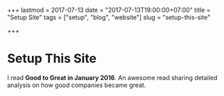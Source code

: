 +++
lastmod = 2017-07-13
date = "2017-07-13T19:00:00+07:00"
title = "Setup Site"
tags = ["setup", "blog", "website"]
slug = "setup-this-site"

+++

# Setup This Site
I read **Good to Great in January 2016**. An awesome read sharing detailed analysis on how good companies became great.
